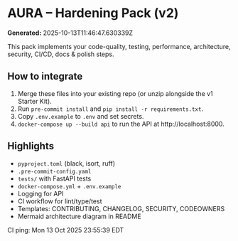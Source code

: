 
# AURA – Hardening Pack (v2)
**Generated:** 2025-10-13T11:46:47.630339Z

This pack implements your code-quality, testing, performance, architecture, security, CI/CD, docs & polish steps.

## How to integrate
1. Merge these files into your existing repo (or unzip alongside the v1 Starter Kit).
2. Run `pre-commit install` and `pip install -r requirements.txt`.
3. Copy `.env.example` to `.env` and set secrets.
4. `docker-compose up --build api` to run the API at http://localhost:8000.

## Highlights
- `pyproject.toml` (black, isort, ruff)
- `.pre-commit-config.yaml`
- `tests/` with FastAPI tests
- `docker-compose.yml` + `.env.example`
- Logging for API
- CI workflow for lint/type/test
- Templates: CONTRIBUTING, CHANGELOG, SECURITY, CODEOWNERS
- Mermaid architecture diagram in README


CI ping: Mon 13 Oct 2025 23:55:39 EDT
